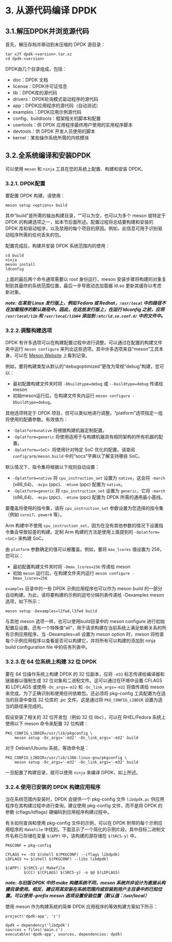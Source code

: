 # 3. 从源代码编译 DPDK

## 3.1.解压DPDK并浏览源代码

首先，解压存档并移动到未压缩的 DPDK 源目录：

```
tar xJf dpdk-<version>.tar.xz
cd dpdk-<version>
```

DPDK由几个目录组成，包括：
- doc：DPDK 文档
- license：DPDK许可证信息
- lib：DPDK库的源代码
- drivers：DPDK轮询模式驱动程序的源代码
- app：DPDK应用程序的源代码（自动测试）
- examples：DPDK应用示例源代码
- config、buildtools：框架相关的脚本和配置
- usertools：供 DPDK 应用程序最终用户使用的实用程序脚本
- devtools：供 DPDK 开发人员使用的脚本
- kernel：某些操作系统所需的内核模块

## 3.2.全系统编译和安装DPDK

可以使用 `meson` 和 `ninja` 工具在您的系统上配置、构建和安装 DPDK。

### 3.2.1. DPDK配置

要配置 DPDK 构建，请使用：

```
meson setup <options> build
```

其中“build”是所需的输出构建目录，“<options>”可以为空，也可以为多个 meson 或特定于 DPDK 的构建选项之一，如本节后面所述。配置过程将总结要构建和安装的 DPDK 库和驱动程序，以及禁用的每个项目的原因。例如，此信息可用于识别驱动程序所需的任何丢失的包。

配置完成后，构建并安装 DPDK 系统范围内的使用：

```
cd build
ninja
meson install
ldconfig
```

上面的最后两个命令通常需要以 root 身份运行，meson 安装步骤将构建的对象复制到其最终的系统范围位置，最后一步导致动态加载器 ld.so 更新其缓存以考虑 新对象。

***note: 在某些 Linux 发行版上，例如 Fedora 或 Redhat，`/usr/local` 中的路径不在加载程序的默认路径中。因此，在这些发行版上，在运行 ldconfig 之前，应将 `/usr/local/lib` 和 `/usr/local/lib64` 添加到 `/etc/ld.so.conf.d/` 中的文件中。***

### 3.2.2.调整构建选项

DPDK 有许多选项可以在构建配置过程中进行调整。可以通过在配置的构建文件夹中运行 `meson configure` 来列出这些选项。其中许多选项来自“meson”工具本身，可以在 [Meson Website](https://mesonbuild.com/Builtin-options.html) 上看到记录。

例如，要将构建类型从默认的“debugoptimized”更改为常规“debug”构建，您可以：
- 最初配置构建文件夹时将 `-Dbuildtype=debug` 或 `--buildtype=debug` 传递给meson
- 初始meson运行后，在构建文件夹内运行 `meson configure -Dbuildtype=debug`。

其他选项特定于 DPDK 项目，但可以类似地进行调整。“platform”选项指定一组将使用的配置参数。有效值为：
- `-Dplatform=native` 将根据构建机器定制配置。
- `-Dplatform=generic` 将使用适用于与构建机器具有相同架构的所有机器的配置。
- `-Dplatform=<SoC> `将使用针对特定 SoC 优化的配置。请查阅 `config/arm/meson.build` 中的“socs”字典以了解支持哪些 SoC。

默认情况下，指令集将根据以下规则自动设置：
- `-Dplatform=native` 将 `cpu_instruction_set` 设置为 `native`，这会将 `-march` (x86_64)、`-mcpu` (ppc)、`-mtune` (ppc) 配置为 `native`。
- `-Dplatform=generic` 将 `cpu_instruction_set` 设置为 `generic`，它将 `-march` (x86_64)、`-mcpu` (ppc)、`-mtune` (ppc) 配置为 DPDK 所需的通用最小基线。

要覆盖将使用的指令集，请将 `cpu_instruction_set` 参数设置为您选择的指令集（例如 `corei7`、`power8` 等）。

Arm 构建中不使用 `cpu_instruction_set`，因为在没有其他参数的情况下设置指令集会导致较差的构建。定制 Arm 构建的方法是使用上面提到的 `-Dplatform=<SoC>` 来构建 SoC。

由 `platform`  参数确定的值可以被覆盖。例如，要将 `max_lcores` 值设置为 256，您可以：
- 最初配置构建文件夹时将 `-Dmax_lcores=256` 传递给 meson
- 初始 `meson` 运行后，在构建文件夹内运行 `meson configure -Dmax_lcores=256`

`examples` 目录中的一些 DPDK 示例应用程序也可以作为 meson build 的一部分自动构建。为此，请将要构建的示例的逗号分隔列表传递给 -Dexamples meson 选项，如下所示：

```
meson setup -Dexamples=l2fwd,l3fwd build
```

与其他 meson 选项一样，也可以使用build目录中的 meson configure 进行初始配置后设置。还有一个特殊值“all”，用于请求构建在当前系统上满足依赖关系的所有示例应用程序。当 -Dexamples=all 设置为 meson option 时，meson 将检查每个示例应用程序以查看是否可以构建它，并将所有可以构建的添加到 ninja build configuration file 中的任务列表中。

### 3.2.3.在 64 位系统上构建 32 位 DPDK

要在 64 位操作系统上构建 DPDK 的 32 位副本，应将 `-m32` 标志传递给编译器和链接器以强制生成 32 位对象和二进制文件。这可以通过在环境中设置 CFLAGS 和 LDFLAGS 或使用 `-Dc_args=-m32` 和 `-Dc_link_args=-m32` 将值传递给 meson 来完成。为了正确识别和使用任何依赖包，还必须将 pkg-config 工具配置为在适当的目录中查找 32 位库的 .pc 文件。这是通过将 `PKG_CONFIG_LIBDIR` 设置为适当的路径来完成的。

假设安装了相关的 32 位开发包（例如 32 位 libc），可以在 RHEL/Fedora 系统上使用以下 meson 命令来配置 32 位构建：

```
PKG_CONFIG_LIBDIR=/usr/lib/pkgconfig \
    meson setup -Dc_args='-m32' -Dc_link_args='-m32' build
```

对于 Debian/Ubuntu 系统，等效命令是：

```
PKG_CONFIG_LIBDIR=/usr/lib/i386-linux-gnu/pkgconfig \
    meson setup -Dc_args='-m32' -Dc_link_args='-m32' build
```

一旦配置了构建目录，就可以使用 `ninja` 来编译 DPDK，如上所述。

### 3.2.4.使用已安装的 DPDK 构建应用程序

当在系统范围内安装时，DPDK 会提供一个 pkg-config 文件 `libdpdk.pc` 供应用程序在其构建过程中进行查询。建议使用 pkg-config 文件，而不是将 DPDK 的参数 (cflags/ldflags) 硬编码到应用程序构建过程中。

有关如何查询和使用 pkg-config 文件的示例，可以在 DPDK 附带的每个示例应用程序的 `Makefile` 中找到。下面显示了一个简化的示例片段，其中目标二进制文件名称已存储在变量 `$(APP)` 中，该构建的源存储在 `$(SRCS-y)` 中。

```
PKGCONF = pkg-config

CFLAGS += -O3 $(shell $(PKGCONF) --cflags libdpdk)
LDFLAGS += $(shell $(PKGCONF) --libs libdpdk)

$(APP): $(SRCS-y) Makefile
        $(CC) $(CFLAGS) $(SRCS-y) -o $@ $(LDFLAGS)
```

***note: 与旧版 DPDK 中的 make 构建系统不同，meson 系统并非设计为直接从构建目录使用。相反，建议将其安装在系统范围内或安装到用户主目录中的已知位置。可以使用 –prefix meson 选项设置安装位置（默认值：/usr/local）***

使用 meson 作为构建系统的简单 DPDK 应用程序的等效构建方案如下所示：

```
project('dpdk-app', 'c')

dpdk = dependency('libdpdk')
sources = files('main.c')
executable('dpdk-app', sources, dependencies: dpdk)
```